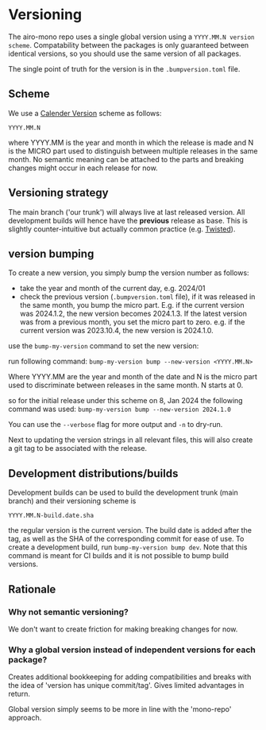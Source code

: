 # Versioning


The airo-mono repo uses a single global version using a `YYYY.MM.N version scheme`.
Compatability between the packages is only guaranteed between identical versions, so you should use the same version of all packages.

The single point of truth for the version is in the `.bumpversion.toml` file.

## Scheme
We use a [Calender Version](https://calver.org/) scheme as follows:

```
YYYY.MM.N
```

where YYYY.MM is the year and month in which the release is made and N is the MICRO part used to distinguish between multiple releases in the same month. No semantic meaning can be attached to the parts and breaking changes might occur in each release for now.

## Versioning strategy
The main branch ('our trunk') will always live at last released version. All development builds will hence have the **previous** release as base.
This is slightly counter-intuitive but actually common practice (e.g. [Twisted](https://github.com/twisted/twisted/tree/trunk)).

## version bumping

To create a new version, you simply bump the version number as follows:

- take the year and month of the current day, e.g. 2024/01
- check the previous version (`.bumpversion.toml` file), if it was released in the same month, you bump the micro part. E.g. if the current version was 2024.1.2, the new version becomes 2024.1.3. If the latest version was from a previous month, you set the micro part to zero. e.g. if the current version was 2023.10.4, the new version is 2024.1.0.

use the `bump-my-version` command to set the new version:

run following command:
`bump-my-version bump --new-version <YYYY.MM.N>`

Where YYYY.MM are the year and month of the date and N is the micro part used to discriminate between releases in the same month. N starts at 0.

so for the initial release under this scheme on 8, Jan 2024 the following command was used: `bump-my-version bump --new-version 2024.1.0`

You can use the `--verbose` flag for more output and `-n` to dry-run.


Next to updating the version strings in all relevant files, this will also create a git tag to be associated with the release.

## Development distributions/builds
Development builds can be used to build the development trunk (main branch) and their versioning scheme is
```
YYYY.MM.N-build.date.sha
```

the regular version is the current version. The build date is added after the tag, as well as the SHA of the corresponding commit for ease of use.
To create a development build, run `bump-my-version bump dev`. Note that this command is meant for CI builds and it is not possible to bump build versions.


## Rationale
### Why not semantic versioning?

We don't want to create friction for making breaking changes for now.

### Why a global version instead of independent versions for each package?

Creates additional bookkeeping for adding compatibilities and breaks with the idea of 'version has unique commit/tag'.
Gives limited advantages in return.

Global version simply seems to be more in line with the 'mono-repo' approach.

